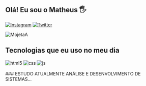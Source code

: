## Olá! Eu sou o Matheus 🖐️
[![Instagram](https://img.shields.io/badge/Instagram-E4405F?style=for-the-badge&logo=instagram&logoColor=white)](https://instagram.com/gomeszxmt)
[![Twitter](https://img.shields.io/badge/Twitter-1DA1F2?style=for-the-badge&logo=twitter&logoColor=white)](https://twitter.com/MathHttpsg)

![MojetaA](https://github-readme-stats.vercel.app/api?username=MojetaA&show_icons=true&theme=dracula&count_private=true)
## Tecnologias que eu uso no meu dia
<div style="display: inline_block">
  <img align="center" alt="html5" src="https://img.shields.io/badge/HTML5-E34F26?style=for-the-badge&logo=html5&logoColor=white" />
  <img align="center" alt="css" src="https://img.shields.io/badge/CSS3-1572B6?style=for-the-badge&logo=css3&logoColor=white" />
  <img align="center" alt="js" src="https://img.shields.io/badge/JavaScript-F7DF1E?style=for-the-badge&logo=javascript&logoColor=black" />
</div><br/>
### ESTUDO ATUALMENTE ANÁLISE E DESENVOLVIMENTO DE SISTEMAS...
